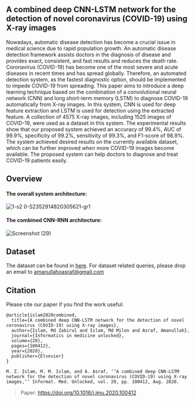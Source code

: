## A combined deep CNN-LSTM network for the detection of novel coronavirus (COVID-19) using X-ray images
Nowadays, automatic disease detection has become a crucial issue in medical science due to rapid population growth. An automatic disease detection framework assists doctors in the diagnosis of disease and provides exact, consistent, and fast results and reduces the death rate. Coronavirus (COVID-19) has become one of the most severe and acute diseases in recent times and has spread globally. Therefore, an automated detection system, as the fastest diagnostic option, should be implemented to impede COVID-19 from spreading. This paper aims to introduce a deep learning technique based on the combination of a convolutional neural network (CNN) and long short-term memory (LSTM) to diagnose COVID-19 automatically from X-ray images. In this system, CNN is used for deep feature extraction and LSTM is used for detection using the extracted feature. A collection of 4575 X-ray images, including 1525 images of COVID-19, were used as a dataset in this system. The experimental results show that our proposed system achieved an accuracy of 99.4%, AUC of 99.9%, specificity of 99.2%, sensitivity of 99.3%, and F1-score of 98.9%. The system achieved desired results on the currently available dataset, which can be further improved when more COVID-19 images become available. The proposed system can help doctors to diagnose and treat COVID-19 patients easily. 

## Overview
#### The overall system architecture:
![1-s2 0-S2352914820305621-gr1](https://user-images.githubusercontent.com/31788789/113980499-5e3cdd80-9868-11eb-855f-1f8ede5e44c3.jpg)

#### The combined CNN-RNN architecture:
![Screenshot (29)](https://user-images.githubusercontent.com/31788789/113980436-50875800-9868-11eb-8296-868975f50f19.png)

## Dataset
The dataset can be found in [here](https://data.mendeley.com/datasets/mxc6vb7svm). For dataset related queries, please drop an email to amanullahoasraf@gmail.com

## Citation
Please cite our paper if you find the work useful:
```
@article{islam2020combined,
  title={A combined deep CNN-LSTM network for the detection of novel coronavirus (COVID-19) using X-ray images},
  author={Islam, Md Zabirul and Islam, Md Milon and Asraf, Amanullah},
  journal={Informatics in medicine unlocked},
  volume={20},
  pages={100412},
  year={2020},
  publisher={Elsevier}
}
```
```
M. Z. Islam, M. M. Islam, and A. Asraf, ‘‘A combined deep CNN-LSTM network for the detection of novel coronavirus (COVID-19) using X-ray images,’’ Informat. Med. Unlocked, vol. 20, pp. 100412, Aug. 2020.

```
> Paper: https://doi.org/10.1016/j.imu.2020.100412
